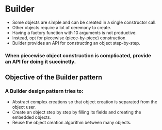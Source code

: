 # Builder

- Some objects are simple and can be created in a single constructor call.  
- Other objects require a lot of ceremony to create.
- Having a factory function with 10 arguments is not productive.
- Instead, opt for piecewise (piece-by-piece) construction.
- Builder provides an API for constructing an object step-by-step.

### When piecewise object construction is complicated, provide an API for doing it succinctly.

## Objective of the Builder pattern
### A Builder design pattern tries to:
- Abstract complex creations so that object creation is separated from the object user.
- Create an object step by step by filling its fields and creating the embedded objects.
- Reuse the object creation algorithm between many objects.
